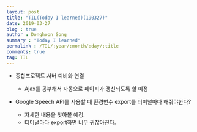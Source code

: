 ```yaml
---
layout: post
title: "TIL(Today I learned)(190327)"
date: 2019-03-27
blog : true
author : Donghoon Song
summary : "Today I learned"
permalink : /TIL/:year/:month/:day/:title
comments: true
tag: TIL
---
```



- 종합프로젝트 서버 디비와 연결
	- Ajax를 공부해서 자동으로 페이지가 갱신되도록 할 예정

- Google Speech API를 사용할 때 환경변수 export를 터미널마다 해줘야한다?
	- 자세한 내용을 찾아볼 예정.
	- 터미널마다 export하면 너무 귀찮아진다.
